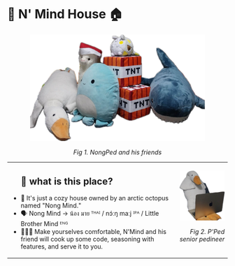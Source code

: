 # 🐙 N' Mind House 🏠

<div align="center">
  <img src="https://raw.githubusercontent.com/NongMindHouse/.github/main/profile/asset/img/NongMindFamily.png" alt="demo" width="400" />
  <p><em>Fig 1. NongPed and his friends</em></p>
</div>

<table>
  
  <tr>
    <td>
      <ul>
        <h2>🌊 what is this place?</h2>
        <li> 🩵 It's just a cozy house owned by an arctic octopus named "Nong Mind."</li>
        <li> 🗣️ Nong Mind → น้อง มาย ᵀᴴᴬᴵ / nɔ́ːŋ maːj ᴵᴾᴬ / Little Brother Mind ᴱᴺᴳ </li>
        <li> 👨🏻‍🍳 Make yourselves comfortable, N'Mind and his friend will cook up some code, seasoning with features, and serve it to you.</li>
      </ul>
    </td>
    <td style="text-align: right;">
      <img src="https://raw.githubusercontent.com/NongMindHouse/.github/main/profile/asset/img/NongPed.png" alt="demo" width="150" />
      <p><em>Fig 2. P'Ped senior pedineer </em></p>
    </td>
  </tr>
</table>

